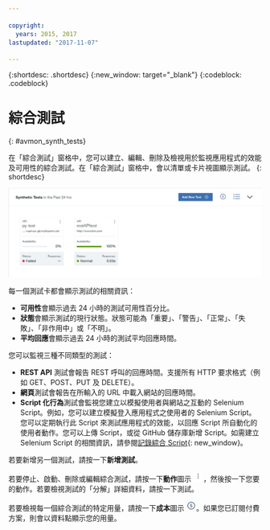 ```yaml
---

copyright:
  years: 2015, 2017
lastupdated: "2017-11-07"

---
```


{:shortdesc: .shortdesc}
{:new_window: target="_blank"}
{:codeblock: .codeblock}


# 綜合測試
{: #avmon_synth_tests}

在「綜合測試」窗格中，您可以建立、編輯、刪除及檢視用於監視應用程式的效能及可用性的綜合測試。在「綜合測試」窗格中，會以清單或卡片視圖顯示測試。
{: shortdesc}

![「綜合測試」窗格。](images/syn_tests_pane.jpg)

每一個測試卡都會顯示測試的相關資訊：

- **可用性**會顯示過去 24 小時的測試可用性百分比。
- **狀態**會顯示測試的現行狀態。狀態可能為「重要」、「警告」、「正常」、「失敗」、「非作用中」或「不明」。
- **平均回應**會顯示過去 24 小時的測試平均回應時間。

您可以監視三種不同類型的測試：

- **REST API** 測試會報告 REST 呼叫的回應時間。支援所有 HTTP 要求格式（例如 GET、POST、PUT 及 DELETE）。
- **網頁**測試會報告在所輸入的 URL 中載入網站的回應時間。
- **Script 化行為**測試會監視您建立以模擬使用者與網站之互動的 Selenium Script。例如，您可以建立模擬登入應用程式之使用者的 Selenium Script。您可以定期執行此 Script 來測試應用程式的效能，以回應 Script 所自動化的使用者動作。您可以上傳 Script，或從 GitHub 儲存庫新增 Script。如需建立 Selenium Script 的相關資訊，請參閱[記錄綜合 Script](http://www.ibm.com/support/knowledgecenter/SSMKFH/com.ibm.apmaas.doc/install/admin_syn_record_script.htm "（在新分頁或視窗中開啟）"){: new_window}。

若要新增另一個測試，請按一下**新增測試**。

若要停止、啟動、刪除或編輯綜合測試，請按一下**動作**圖示 ![「動作」圖示](images/actions_icn_white_smll.jpg)，然後按一下您要的動作。若要檢視測試的「分解」詳細資料，請按一下測試。

若要檢視每一個綜合測試的特定用量，請按一下**成本**圖示 ![「成本」圖示](images/cost_icn_white_smll.jpg)。如果您已訂閱付費方案，則會以資料點顯示您的用量。
